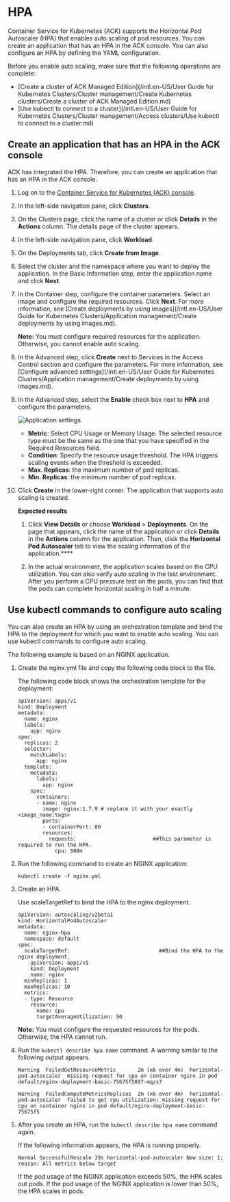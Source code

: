# HPA

Container Service for Kubernetes \(ACK\) supports the Horizontal Pod Autoscaler \(HPA\) that enables auto scaling of pod resources. You can create an application that has an HPA in the ACK console. You can also configure an HPA by defining the YAML configuration.

Before you enable auto scaling, make sure that the following operations are complete:

-   [Create a cluster of ACK Managed Edition](/intl.en-US/User Guide for Kubernetes Clusters/Cluster management/Create Kubernetes clusters/Create a cluster of ACK Managed Edition.md)
-   [Use kubectl to connect to a cluster](/intl.en-US/User Guide for Kubernetes Clusters/Cluster management/Access clusters/Use kubectl to connect to a cluster.md)

## Create an application that has an HPA in the ACK console

ACK has integrated the HPA. Therefore, you can create an application that has an HPA in the ACK console.

1.  Log on to the [Container Service for Kubernetes \(ACK\) console](https://cs.console.aliyun.com).

2.  In the left-side navigation pane, click **Clusters**.

3.  On the Clusters page, click the name of a cluster or click **Details** in the **Actions** column. The details page of the cluster appears.

4.  In the left-side navigation pane, click **Workload**.

5.  On the Deployments tab, click **Create from Image**.

6.  Select the cluster and the namespace where you want to deploy the application. In the Basic Information step, enter the application name and click **Next**.

7.  In the Container step, configure the container parameters. Select an image and configure the required resources. Click **Next**. For more information, see [Create deployments by using images](/intl.en-US/User Guide for Kubernetes Clusters/Application management/Create deployments by using images.md).

    **Note:** You must configure required resources for the application. Otherwise, you cannot enable auto scaling.

8.  In the Advanced step, click **Create** next to Services in the Access Control section and configure the parameters. For more information, see [Configure advanced settings](/intl.en-US/User Guide for Kubernetes Clusters/Application management/Create deployments by using images.md).

9.  In the Advanced step, select the **Enable** check box next to **HPA** and configure the parameters.

    ![Application settings](https://static-aliyun-doc.oss-cn-hangzhou.aliyuncs.com/assets/img/en-US/4265359951/p10578.png)

    -   **Metric**: Select CPU Usage or Memory Usage. The selected resource type must be the same as the one that you have specified in the Required Resources field.
    -   **Condition**: Specify the resource usage threshold. The HPA triggers scaling events when the threshold is exceeded.
    -   **Max. Replicas**: the maximum number of pod replicas.
    -   **Min. Replicas**: the minimum number of pod replicas.
10. Click **Create** in the lower-right corner. The application that supports auto scaling is created.

    **Expected results**

    1.  Click **View Details** or choose **Workload** \> **Deployments**. On the page that appears, click the name of the application or click **Details** in the **Actions** column for the application. Then, click the **Horizontal Pod Autoscaler** tab to view the scaling information of the application.****

    2.  In the actual environment, the application scales based on the CPU utilization. You can also verify auto scaling in the test environment. After you perform a CPU pressure test on the pods, you can find that the pods can complete horizontal scaling in half a minute.

## Use kubectl commands to configure auto scaling

You can also create an HPA by using an orchestration template and bind the HPA to the deployment for which you want to enable auto scaling. You can use kubectl commands to configure auto scaling.

The following example is based on an NGINX application.

1.  Create the nginx.yml file and copy the following code block to the file.

    The following code block shows the orchestration template for the deployment:

    ```
    apiVersion: apps/v1 
    kind: Deployment
    metadata:
      name: nginx
      labels:
        app: nginx
    spec:
      replicas: 2
      selector:
        matchLabels:
          app: nginx  
      template:
        metadata:
          labels:
            app: nginx
        spec:
          containers:
          - name: nginx
            image: nginx:1.7.9 # replace it with your exactly <image_name:tags>
            ports:
            - containerPort: 80
            resources:
              requests:                         ##This parameter is required to run the HPA.
                cpu: 500m
    ```

2.  Run the following command to create an NGINX application:

    ```
    kubectl create -f nginx.yml
    ```

3.  Create an HPA.

    Use scaleTargetRef to bind the HPA to the nginx deployment.

    ```
    apiVersion: autoscaling/v2beta1
    kind: HorizontalPodAutoscaler
    metadata:
      name: nginx-hpa
      namespace: default
    spec:
      scaleTargetRef:                             ##Bind the HPA to the nginx deployment.
        apiVersion: apps/v1
        kind: Deployment
        name: nginx
      minReplicas: 1
      maxReplicas: 10
      metrics:
      - type: Resource
        resource:
          name: cpu
          targetAverageUtilization: 50
    ```

    **Note:** You must configure the requested resources for the pods. Otherwise, the HPA cannot run.

4.  Run the `kubectl describe hpa name` command. A warning similar to the following output appears.

    ```
    Warning  FailedGetResourceMetric       2m (x6 over 4m)  horizontal-pod-autoscaler  missing request for cpu on container nginx in pod default/nginx-deployment-basic-75675f5897-mqzs7
    
    Warning  FailedComputeMetricsReplicas  2m (x6 over 4m)  horizontal-pod-autoscaler  failed to get cpu utilization: missing request for cpu on container nginx in pod default/nginx-deployment-basic-75675f5
    ```

5.  After you create an HPA, run the `kubectl describe hpa name` command again.

    If the following information appears, the HPA is running properly.

    ```
    Normal SuccessfulRescale 39s horizontal-pod-autoscaler New size: 1; reason: All metrics below target
    ```

    If the pod usage of the NGINX application exceeds 50%, the HPA scales out pods. If the pod usage of the NGINX application is lower than 50%, the HPA scales in pods.


